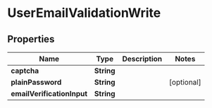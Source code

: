 

# UserEmailValidationWrite



## Properties

| Name | Type | Description | Notes |
|------------ | ------------- | ------------- | -------------|
|**captcha** | **String** |  |  |
|**plainPassword** | **String** |  |  [optional] |
|**emailVerificationInput** | **String** |  |  |



